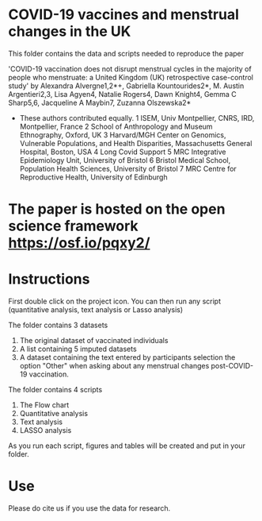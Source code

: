 # COVID-19 vaccines and menstrual changes in the UK
 This folder contains the data and scripts needed to reproduce the paper 

'COVID-19 vaccination does not disrupt menstrual cycles in the majority of people who menstruate: a United Kingdom (UK) retrospective case-control study' by  Alexandra Alvergne1,2*+, Gabriella Kountourides2*, M. Austin Argentieri2,3, Lisa Agyen4, Natalie Rogers4, Dawn Knight4, Gemma C Sharp5,6, Jacqueline A Maybin7, Zuzanna Olszewska2*

* These authors contributed equally.
1 ISEM, Univ Montpellier, CNRS, IRD, Montpellier, France
2 School of Anthropology and Museum Ethnography, Oxford, UK
3 Harvard/MGH Center on Genomics, Vulnerable Populations, and Health Disparities, Massachusetts General Hospital, Boston, USA
4 Long Covid Support 
5 MRC Integrative Epidemiology Unit, University of Bristol
6 Bristol Medical School, Population Health Sciences, University of Bristol
7 MRC Centre for Reproductive Health, University of Edinburgh

# The paper is hosted on the open science framework https://osf.io/pqxy2/

# Instructions
First double click on the project icon. You can then run any script (quantitative analysis, text analysis or Lasso analysis)

The folder contains 3 datasets
1) The original dataset of vaccinated individuals
2) A list containing 5 imputed datasets
3) A dataset containing the text entered by participants selection the option "Other" when asking about any menstrual changes post-COVID-19 vaccination.

The folder contains 4 scripts
1) The Flow chart
2) Quantitative analysis
3) Text analysis
4) LASSO analysis

As you run each script, figures and tables will be created and put in your folder.

# Use
Please do cite us if you use the data for research.
